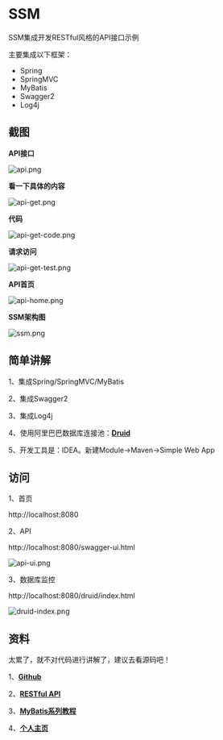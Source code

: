 # SSM

SSM集成开发RESTful风格的API接口示例

主要集成以下框架：

* Spring
* SpringMVC 
* MyBatis 
* Swagger2 
* Log4j

## 截图

**API接口**

![api.png](https://upload-images.jianshu.io/upload_images/5805596-f616946a20322784.png?imageMogr2/auto-orient/strip%7CimageView2/2/w/1240)

**看一下具体的内容**

![api-get.png](https://upload-images.jianshu.io/upload_images/5805596-044c64e70249ff4c.png?imageMogr2/auto-orient/strip%7CimageView2/2/w/1240)

**代码**

![api-get-code.png](https://upload-images.jianshu.io/upload_images/5805596-3b6a18c346033c86.png?imageMogr2/auto-orient/strip%7CimageView2/2/w/1240)

**请求访问**

![api-get-test.png](https://upload-images.jianshu.io/upload_images/5805596-995ae47236e4b9e1.png?imageMogr2/auto-orient/strip%7CimageView2/2/w/1240)

**API首页**

![api-home.png](https://upload-images.jianshu.io/upload_images/5805596-deab5678dc59f28c.png?imageMogr2/auto-orient/strip%7CimageView2/2/w/1240)

**SSM架构图**

![ssm.png](https://upload-images.jianshu.io/upload_images/5805596-23645494c9b9cdaf.png?imageMogr2/auto-orient/strip%7CimageView2/2/w/1240)

## 简单讲解

1、集成Spring/SpringMVC/MyBatis

2、集成Swagger2

3、集成Log4j

4、使用阿里巴巴数据库连接池：**[Druid](https://github.com/alibaba/druid)**

5、开发工具是：IDEA。新建Module->Maven->Simple Web App

## 访问

1、首页

http://localhost:8080

2、API

http://localhost:8080/swagger-ui.html

![api-ui.png](https://upload-images.jianshu.io/upload_images/5805596-518743dcb508be30.png?imageMogr2/auto-orient/strip%7CimageView2/2/w/1240)


3、数据库监控

http://localhost:8080/druid/index.html

![druid-index.png](https://upload-images.jianshu.io/upload_images/5805596-f8e4dc3ec1f26e0f.png?imageMogr2/auto-orient/strip%7CimageView2/2/w/1240)


## 资料

太累了，就不对代码进行讲解了，建议去看源码吧！

1、**[Github](https://github.com/fengwenyi/ssm)**

2、**[RESTful API](https://www.jianshu.com/p/6004fbb28f2d)**

3、**[MyBatis系列教程](https://www.jianshu.com/p/aec59a38c88e)**

4、**[个人主页](https://fengwenyi.com)**